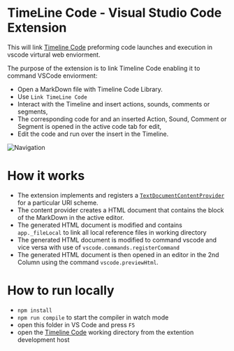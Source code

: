 # TimeLine Code - Visual Studio Code Extension
This will link [Timeline Code][tlc] preforming code launches and execution in vscode virtural web enviorment.

The purpose of the extension is to link Timeline Code enabling it to command VSCode enviorment:
- Open a MarkDown file with Timeline Code Library.
- Use `Link TimeLine Code`
- Interact with the Timeline and insert actions, sounds, comments or segments,
- The corresponding code for and an inserted Action, Sound, Comment or Segment is opened in the active code tab for edit,
- Edit the code and run over the insert in the Timeline.

![Navigation](images/preview.gif)

# How it works

- The extension implements and registers a [`TextDocumentContentProvider`](http://code.visualstudio.com/docs/extensionAPI/vscode-api#TextDocumentContentProvider) for a particular URI scheme.
- The content provider creates a HTML document that contains the <HTML> block of the MarkDown in the active editor.
- The generated HTML document is modified and contains `app._fileLocal` to link all local reference files in working directory
- The generated HTML document is modified to command vscode and vice versa with use of `vscode.commands.registerCommand`
- The generated HTML document is then opened in an editor in the 2nd Column using the command `vscode.previewHtml`.

# How to run locally

* `npm install`
* `npm run compile` to start the compiler in watch mode
* open this folder in VS Code and press `F5`
* open the [Timeline Code][tlc] working directory from the extention development host

[tlc]: <https://github.com/leroyron/timeline-code>